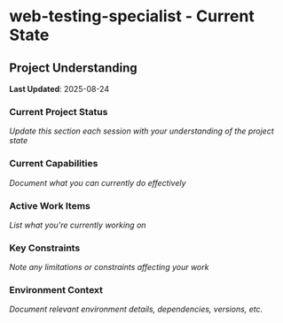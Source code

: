 # web-testing-specialist - Current State

## Project Understanding
**Last Updated**: 2025-08-24

### Current Project Status
_Update this section each session with your understanding of the project state_

### Current Capabilities
_Document what you can currently do effectively_

### Active Work Items
_List what you're currently working on_

### Key Constraints
_Note any limitations or constraints affecting your work_

### Environment Context
_Document relevant environment details, dependencies, versions, etc._
